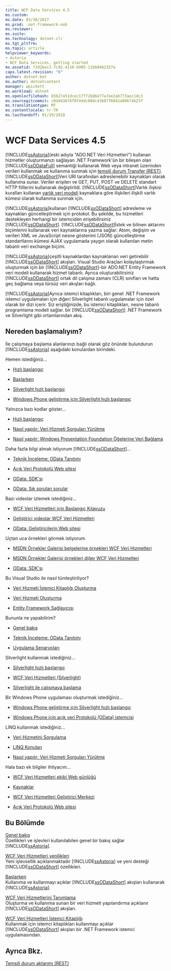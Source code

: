 ```yaml
---
title: WCF Data Services 4.5
ms.custom: 
ms.date: 03/30/2017
ms.prod: .net-framework-oob
ms.reviewer: 
ms.suite: 
ms.technology: dotnet-clr
ms.tgt_pltfrm: 
ms.topic: article
helpviewer_keywords:
- Astoria
- WCF Data Services, getting started
ms.assetid: 73d2bec3-7c92-4110-b905-11bb0462357a
caps.latest.revision: "6"
author: dotnet-bot
ms.author: dotnetcontent
manager: wpickett
ms.workload: dotnet
ms.openlocfilehash: b5b27a51dcec17f72b86e77a7ee2ab773aec1dc3
ms.sourcegitcommit: c0dd436f6f8f44dc80dc43b07f6841a00b74b23f
ms.translationtype: MT
ms.contentlocale: tr-TR
ms.lasthandoff: 01/19/2018
---
```

# <a name="wcf-data-services-45"></a>WCF Data Services 4.5
[!INCLUDE[ssAstoria](../../../../includes/ssastoria-md.md)](eski adıyla "ADO.NET Veri Hizmetleri") kullanan hizmetler oluşturmanızı sağlayan .NET Framework'ün bir bileşen olan [!INCLUDE[ssODataFull](../../../../includes/ssodatafull-md.md)] semantiği kullanarak Web veya intranet üzerinden verileri kullanmak ve kullanıma sunmak için [temsili durum Transfer (REST)](http://go.microsoft.com/fwlink/?LinkId=113919). [!INCLUDE[ssODataShort](../../../../includes/ssodatashort-md.md)]Veri URI tarafından adreslenebilir kaynakları olarak kullanıma sunar. Veriler erişilen ve GET, PUT, POST ve DELETE standart HTTP fiillerini kullanarak değiştirildi. [!INCLUDE[ssODataShort](../../../../includes/ssodatashort-md.md)]Varlık ilişkisi kuralları kullanan [varlık veri modeli](../../../../docs/framework/data/adonet/entity-data-model.md) kaynaklara göre ilişkileri ilişkili varlık kümesi olarak kullanıma sunmak için.  
  
 [!INCLUDE[ssAstoria](../../../../includes/ssastoria-md.md)]kullanan [!INCLUDE[ssODataShort](../../../../includes/ssodatashort-md.md)] adresleme ve kaynakları güncelleştirmek için protokol. Bu şekilde, bu hizmetleri destekleyen herhangi bir istemciden erişebilirsiniz [!INCLUDE[ssODataShort](../../../../includes/ssodatashort-md.md)]. [!INCLUDE[ssODataShort](../../../../includes/ssodatashort-md.md)]İstek ve bilinen aktarımı biçimlerini kullanarak veri kaynaklarına yazma sağlar: Atom, değişim ve verileri XML ve JavaScript nesne gösterimi (JSON) güncelleştirme standartlarını kümesi AJAX uygulamada yaygın olarak kullanılan metin tabanlı veri exchange biçimi.  
  
 [!INCLUDE[ssAstoria](../../../../includes/ssastoria-md.md)]çeşitli kaynaklardan kaynaklanan veri getirebilir [!INCLUDE[ssODataShort](../../../../includes/ssodatashort-md.md)] akışları. Visual Studio Araçları kolaylaştırmak oluşturmak için bir [!INCLUDE[ssODataShort](../../../../includes/ssodatashort-md.md)]-bir ADO.NET Entity Framework veri modeli kullanarak hizmet tabanlı. Ayrıca oluşturabilirsiniz [!INCLUDE[ssODataShort](../../../../includes/ssodatashort-md.md)] ortak dil çalışma zamanı (CLR) sınıfları ve hatta geç bağlama veya türsüz veri akışları bağlı.  
  
 [!INCLUDE[ssAstoria](../../../../includes/ssastoria-md.md)]Ayrıca istemci kitaplıkları, biri genel .NET Framework istemci uygulamaları için diğeri Silverlight tabanlı uygulamalar için özel olarak bir dizi içerir. Siz eriştiğinizde, bu istemci kitaplıkları, nesne tabanlı programlama modeli sağlar. bir [!INCLUDE[ssODataShort](../../../../includes/ssodatashort-md.md)] .NET Framework ve Silverlight gibi ortamlarından akış.  
  
## <a name="where-should-i-start"></a>Nereden başlamalıyım?  
 İle çalışmaya başlama alanlarınızı bağlı olarak göz önünde bulundurun [!INCLUDE[ssAstoria](../../../../includes/ssastoria-md.md)] aşağıdaki konulardan birindeki.  
  
 Hemen istediğiniz...  
 -   [Hızlı başlangıç](../../../../docs/framework/data/wcf/quickstart-wcf-data-services.md)  
  
-   [Başlarken](../../../../docs/framework/data/wcf/getting-started-with-wcf-data-services.md)  
  
-   [Silverlight hızlı başlangıç](http://go.microsoft.com/fwlink/?LinkID=192782)  
  
-   [Windows Phone geliştirme için Silverlight hızlı başlangıç](http://go.microsoft.com/fwlink/?LinkID=214535)  
  
 Yalnızca bazı kodlar göster...  
 -   [Hızlı başlangıç](../../../../docs/framework/data/wcf/quickstart-wcf-data-services.md)  
  
-   [Nasıl yapılır: Veri Hizmeti Sorguları Yürütme](../../../../docs/framework/data/wcf/how-to-execute-data-service-queries-wcf-data-services.md)  
  
-   [Nasıl yapılır: Windows Presentation Foundation Öğelerine Veri Bağlama](../../../../docs/framework/data/wcf/bind-data-to-wpf-elements-wcf-data-services.md)  
  
 Daha fazla bilgi almak istiyorum [!INCLUDE[ssODataShort](../../../../includes/ssodatashort-md.md)]...  
 -   [Teknik İnceleme: OData Tanıtımı](http://go.microsoft.com/fwlink/?LinkId=220867)  
  
-   [Açık Veri Protokolü Web sitesi](http://go.microsoft.com/fwlink/?LinkID=184554)  
  
-   [OData: SDK'sı](http://go.microsoft.com/fwlink/?LinkID=185248)  
  
-   [OData: Sık sorulan sorular](http://go.microsoft.com/fwlink/?LinkId=185867)  
  
 Bazı videolar izlemek istediğiniz...  
 -   [WCF Veri Hizmetleri için Başlangıç Kılavuzu](http://go.microsoft.com/fwlink/?LinkId=220864)  
  
-   [Geliştirici videolar WCF Veri Hizmetleri](http://go.microsoft.com/fwlink/?LinkId=220861)  
  
-   [OData: Geliştiricilerin Web sitesi](http://go.microsoft.com/fwlink/?LinkId=185866)  
  
 Uçtan uca örnekleri görmek istiyorum  
 -   [MSDN Örnekler Galerisi belgelerine örnekleri WCF Veri Hizmetleri](http://go.microsoft.com/fwlink/?LinkID=220865)  
  
-   [MSDN Örnekler Galerisi örnekleri diğer WCF Veri Hizmetleri](http://go.microsoft.com/fwlink/?LinkId=220866)  
  
-   [OData: SDK'sı](http://go.microsoft.com/fwlink/?LinkID=185248)  
  
 Bu Visual Studio ile nasıl tümleştiriliyor?  
 -   [Veri Hizmeti İstemci Kitaplığı Oluşturma](../../../../docs/framework/data/wcf/generating-the-data-service-client-library-wcf-data-services.md)  
  
-   [Veri Hizmeti Oluşturma](../../../../docs/framework/data/wcf/creating-the-data-service.md)  
  
-   [Entity Framework Sağlayıcısı](../../../../docs/framework/data/wcf/entity-framework-provider-wcf-data-services.md)  
  
 Bununla ne yapabilirim?  
 -   [Genel bakış](../../../../docs/framework/data/wcf/wcf-data-services-overview.md)  
  
-   [Teknik İnceleme: OData Tanıtımı](http://go.microsoft.com/fwlink/?LinkId=220867)  
  
-   [Uygulama Senaryoları](../../../../docs/framework/data/wcf/application-scenarios-wcf-data-services.md)  
  
 Silverlight kullanmak istediğiniz...  
 -   [Silverlight hızlı başlangıç](http://go.microsoft.com/fwlink/?LinkID=192782)  
  
-   [WCF Veri Hizmetleri (Silverlight)](http://go.microsoft.com/fwlink/?LinkID=143149)  
  
-   [Silverlight ile çalışmaya başlama](http://go.microsoft.com/fwlink/?LinkId=148366)  
  
 Bir Windows Phone uygulaması oluşturmak istediğiniz...  
 -   [Windows Phone geliştirme için Silverlight hızlı başlangıç](http://go.microsoft.com/fwlink/?LinkID=214535)  
  
-   [Windows Phone için açık veri Protokolü (OData) istemcisi](http://go.microsoft.com/fwlink/?LinkID=208749)  
  
 LINQ kullanmak istediğiniz...  
 -   [Veri Hizmetini Sorgulama](../../../../docs/framework/data/wcf/querying-the-data-service-wcf-data-services.md)  
  
-   [LINQ Konuları](../../../../docs/framework/data/wcf/linq-considerations-wcf-data-services.md)  
  
-   [Nasıl yapılır: Veri Hizmeti Sorguları Yürütme](../../../../docs/framework/data/wcf/how-to-execute-data-service-queries-wcf-data-services.md)  
  
 Hala bazı ek bilgiler ihtiyacım...  
 -   [WCF Veri Hizmetleri ekibi Web günlüğü](http://go.microsoft.com/fwlink/?LinkID=150511)  
  
-   [Kaynaklar](../../../../docs/framework/data/wcf/wcf-data-services-resources.md)  
  
-   [WCF Veri Hizmetleri Geliştirici Merkezi](http://go.microsoft.com/fwlink/?LinkId=220868)  
  
-   [Açık Veri Protokolü Web sitesi](http://go.microsoft.com/fwlink/?LinkID=184554)  
  
## <a name="in-this-section"></a>Bu Bölümde  
 [Genel bakış](../../../../docs/framework/data/wcf/wcf-data-services-overview.md)  
 Özellikleri ve işlevleri kullanılabilen genel bir bakış sağlar [!INCLUDE[ssAstoria](../../../../includes/ssastoria-md.md)].  
  
 [WCF Veri Hizmetleri yenilikleri](http://msdn.microsoft.com/library/cf22cad5-b8d9-472b-8d7c-b863b64eaae8)  
 Yeni işlevsellik açıklanmaktadır [!INCLUDE[ssAstoria](../../../../includes/ssastoria-md.md)] ve yeni desteği [!INCLUDE[ssODataShort](../../../../includes/ssodatashort-md.md)] özellikleri.  
  
 [Başlarken](../../../../docs/framework/data/wcf/getting-started-with-wcf-data-services.md)  
 Kullanıma ve kullanmayı açıklar [!INCLUDE[ssODataShort](../../../../includes/ssodatashort-md.md)] akışları kullanarak [!INCLUDE[ssAstoria](../../../../includes/ssastoria-md.md)].  
  
 [WCF Veri Hizmetlerini Tanımlama](../../../../docs/framework/data/wcf/defining-wcf-data-services.md)  
 Oluşturma ve kullanıma sunan bir veri hizmeti yapılandırma açıklanır [!INCLUDE[ssODataShort](../../../../includes/ssodatashort-md.md)] akışları.  
  
 [WCF Veri Hizmetleri İstemci Kitaplığı](../../../../docs/framework/data/wcf/wcf-data-services-client-library.md)  
 Kullanmak için istemci kitaplıkları kullanmayı açıklar [!INCLUDE[ssODataShort](../../../../includes/ssodatashort-md.md)] akışları bir .NET Framework istemci uygulamasından.  
  
## <a name="see-also"></a>Ayrıca Bkz.  
 [Temsili durum aktarımı (REST)](http://go.microsoft.com/fwlink/?LinkId=113919)
